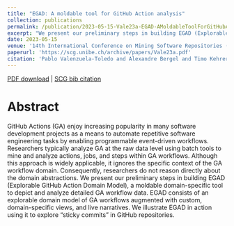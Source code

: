 ```yaml
---
title: "EGAD: A moldable tool for GitHub Action analysis"
collection: publications
permalink: /publication/2023-05-15-Vale23a-EGAD-AMoldableToolForGitHubActionAnalysis
excerpt: "We present our preliminary steps in building EGAD (Explorable GitHub Action Domain Model), a moldable domain-specific tool to depict and analyze detailed GA workflow data."
date: 2023-05-15
venue: '14th International Conference on Mining Software Repositories (MSR 2023)'
paperurl: 'https://scg.unibe.ch/archive/papers/Vale23a.pdf'
citation: 'Pablo Valenzuela-Toledo and Alexandre Bergel and Timo Kehrer and Oscar Nierstrasz, EGAD: A moldable tool for GitHub Action analysis, Proceedings of the 14th International Conference on Mining Software Repositories (MSR '23), 2023.'
---
```


[PDF download](https://scg.unibe.ch/archive/papers/Vale23a.pdf)
| [SCG bib citation](https://scg.unibe.ch/scgbib/?query=Vale23a&filter=Year)

# Abstract

GitHub Actions (GA) enjoy increasing popularity in many software
development projects as a means to automate repetitive software
engineering tasks by enabling programmable event-driven workflows.
Researchers typically analyze GA at the raw data level using batch
tools to mine and analyze actions, jobs, and steps within GA
workflows. Although this approach is widely applicable, it ignores
the specific context of the GA workflow domain. Consequently,
researchers do not reason directly about the domain abstractions. We
present our preliminary steps in building EGAD (Explorable GitHub
Action Domain Model), a moldable domain-specific tool to depict and
analyze detailed GA workflow data. EGAD consists of an explorable
domain model of GA workflows augmented with custom, domain-specific
views, and live narratives. We illustrate EGAD in action using it
to explore “sticky commits” in GitHub repositories.

